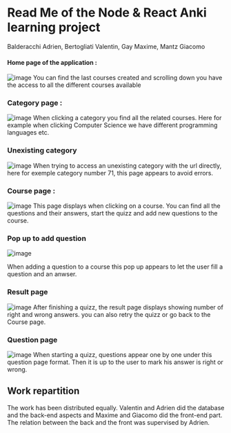 # Read Me of the Node & React Anki learning project 
Balderacchi Adrien, Bertogliati Valentin, Gay Maxime, Mantz Giacomo

#### Home page of the application : 
![image](https://github.com/valoubinouz/NodeLearningWebApp/assets/145440005/be224b8c-7b7e-4da9-8fae-7cfb5f802f49)
You can find the last courses created and scrolling down you have the access to all the different courses available 

### Category page : 
![image](https://github.com/valoubinouz/NodeLearningWebApp/assets/145440005/f2f898dc-5d52-4af0-bcc9-708363d92d2a)
When clicking a category you find all the related courses. Here for example when clicking Computer Science we have different programming languages etc. 

### Unexisting category
![image](https://github.com/valoubinouz/NodeLearningWebApp/assets/145440005/837d9a91-92b4-4e41-a4c0-e48782020fab)
When trying to access an unexisting category with the url directly, here for exemple category number 71, this page appears to avoid errors.  

### Course page : 
![image](https://github.com/valoubinouz/NodeLearningWebApp/assets/145440005/fa864684-2895-4709-97ca-02fa724a47c4)
This page displays when clicking on a course. You can find all the questions and their answers, start the quizz and add new questions to the course.

### Pop up to add question 
![image](https://github.com/valoubinouz/NodeLearningWebApp/assets/145440005/647e3379-0a0b-49c4-8949-d3064c59b3b7)


When adding a question to a course this pop up appears to let the user fill a question and an anwser.

### Result page 
![image](https://github.com/valoubinouz/NodeLearningWebApp/assets/145440005/26e21822-9ffb-4b75-8e1e-85bc8b3265bc)
After finishing a quizz, the result page displays showing number of right and wrong answers. you can also retry the quizz or go back to the Course page.

### Question page 
![image](https://github.com/valoubinouz/NodeLearningWebApp/assets/145440005/daf14199-45db-47a5-b60d-fdf238e1ff3c)
When starting a quizz, questions appear one by one under this question page format. Then it is up to the user to mark his answer is right or wrong. 

## Work repartition
The work has been distributed equally. Valentin and Adrien did the database and the back-end aspects and Maxime and Giacomo did the front-end part. The relation between the back and the front was supervised by Adrien.
